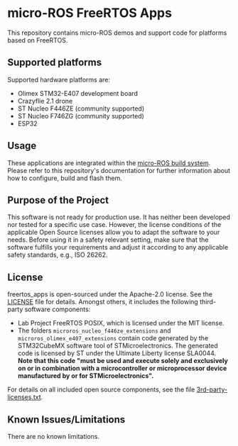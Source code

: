 # micro-ROS FreeRTOS Apps

This repository contains micro-ROS demos and support code for platforms based on FreeRTOS.

## Supported platforms

Supported hardware platforms are:
* Olimex STM32-E407 development board
* Crazyflie 2.1 drone
* ST Nucleo F446ZE (community supported)
* ST Nucleo F746ZG (community supported)
* ESP32

## Usage

These applications are integrated within the [micro-ROS build system](https://github.com/micro-ROS/micro_ros_setup).
Please refer to this repository's documentation for further information about how to configure, build and flash them.

## Purpose of the Project

This software is not ready for production use. It has neither been developed nor
tested for a specific use case. However, the license conditions of the
applicable Open Source licenses allow you to adapt the software to your needs.
Before using it in a safety relevant setting, make sure that the software
fulfills your requirements and adjust it according to any applicable safety
standards, e.g., ISO 26262.

## License

freertos_apps is open-sourced under the Apache-2.0 license. See the [LICENSE](license) file for details. Amongst others, it includes the following third-party software components:

* Lab Project FreeRTOS POSIX, which is licensed under the MIT license.
* The folders `microros_nucleo_f446ze_extensions` and `microros_olimex_e407_extensions` contain code generated by the STM32CubeMX software tool of STMicroelectronics. The generated code is licensed by ST under the Ultimate Liberty license SLA0044. **Note that this code "must be used and execute solely and exclusively on or in combination with a microcontroller or microprocessor device manufactured by or for STMicroelectronics".**

For details on all included open source components, see the file [3rd-party-licenses.txt](3rd-party-licenses.txt).

## Known Issues/Limitations

There are no known limitations.
